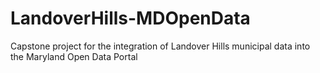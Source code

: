 # LandoverHills-MDOpenData
Capstone project for the integration of Landover Hills municipal data into the Maryland Open Data Portal

